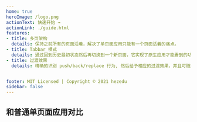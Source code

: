 ```yaml
---
home: true
heroImage: /logo.png
actionText: 快速开始 → 
actionLink: ./guide.html
features:
- title: 多页架构
  details: 保持之前所有的页面活着，解决了单页面应用只能有一个页面活着的痛点。
- title: Tabbar 模式
  details: 通过回到历史最初状态然后再切换到一个新页面，它实现了原生应用才能看到的功能。
- title: 过渡效果
  details: 精确的识别 push/back/replace 行为, 然后给予相应的过渡效果，并且可随意配置。


footer: MIT Licensed | Copyright © 2021 hezedu
sidebar: false
---
```


<h2 id="index-compared">和普通单页面应用对比</h2>

<!-- - **Normal single-page apps:** When it back to the list page from the details page, The list page has to be recreated, and the API is requested again, and the scroll bar goes to the top.
- **Use history-navigation-vue:** When it back to the list page from the details page, list page everything remains the same, and has the corresponding transition effect. -->

<br>

<index-diff /> 



<br>

<!-- ## Quick Example
<div style="text-align: center">

[Mock Ajax & Load More Content On Scroll Down & TabBar](https://hezedu.github.io/history-navigation-vue/examples/quick-example.html)

</div> -->

<br>
<br>
